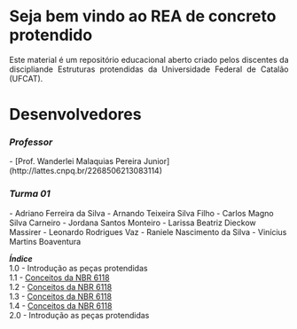 <h1>Seja bem vindo ao REA de concreto protendido</h1>

<p align="justify">Este material é um repositório educacional aberto criado pelos discentes da discipliande Estruturas protendidas da Universidade Federal de Catalão (UFCAT).</p>

<h1>Desenvolvedores</h1>

<h3><i>Professor</i></h3>    
- [Prof. Wanderlei Malaquias Pereira Junior](http://lattes.cnpq.br/2268506213083114)    

<h3><i>Turma 01</i></h3>  
- Adriano Ferreira da Silva  
- Arnando Teixeira Silva Filho  
- Carlos Magno Silva Carneiro  
- Jordana Santos Monteiro       
- Larissa Beatriz Dieckow Massirer    
- Leonardo Rodrigues Vaz      
- Raniele Nascimento da Silva    
- Vinícius Martins Boaventura  


_**Índice**_  
1.0 - Introdução as peças protendidas  
1.1 - [Conceitos da NBR 6118](https://wmpjrufg.github.io/FEA0067-ESTRUTURAS-PROTENDIDAS/CAP1-1.html)  
1.2 - [Conceitos da NBR 6118](https://wmpjrufg.github.io/FEA0067-ESTRUTURAS-PROTENDIDAS/CAP1-2.html)     
1.3 - [Conceitos da NBR 6118](https://wmpjrufg.github.io/FEA0067-ESTRUTURAS-PROTENDIDAS/CAP1-3.html)  
1.4 - [Conceitos da NBR 6118](https://wmpjrufg.github.io/FEA0067-ESTRUTURAS-PROTENDIDAS/CAP1-4.html)  
2.0 - Introdução as peças protendidas   
